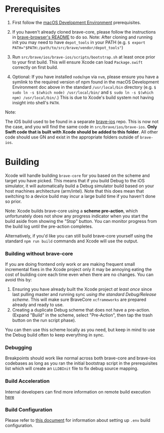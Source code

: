 # Prerequisites

1. First follow the [macOS Development Environment](https://github.com/brave/brave-browser/wiki/macOS-Development-Environment) prerequisites.

2. If you haven't already cloned brave-core, please follow the instructions in [brave-browser's README](https://github.com/brave/brave-browser/blob/master/README.md) to do so. Note: After cloning and running init you may need to have `depot_tools` in your PATH (e.g. `$ export PATH="$PATH:/path/to/src/brave/vendor/depot_tools"`)

3. Run `src/brave/ios/brave-ios/scripts/bootstrap.sh` at least once prior to your first build. This will ensure Xcode can load `Package.swift` correctly on first build.

4. Optional: If you have installed `node`/`npm` via `nvm`, please ensure you have a symlink to the required version of npm found in the macOS Development Environment doc above in the standard `/usr/local/bin` directory (e.g. `$ sudo ln -s $(which node) /usr/local/bin/` and `$ sudo ln -s $(which npm) /usr/local/bin/`.) This is due to Xcode's build system not having insight into shell's `PATH`.

Note:

The iOS build used to be found in a separate [brave-ios](https://github.com/brave/brave-ios) repo. This is now not the case, and you will find the same code in `src/brave/ios/brave-ios`. **Only Swift code that is built with Xcode should be added to this folder**. All other code should use GN and exist in the appropriate folders outside of `brave-ios`.

# Building

Xcode will handle building `brave-core` for you based on the scheme and target you have picked. This means that if you build Debug to the iOS simulator, it will automatically build a Debug simulator build based on your host machines architecture (arm/intel). Note that this does mean that switching to a device build may incur a large build time if you haven't done so prior. 

Note: Xcode builds brave-core using a **scheme pre-action**, which unfortunately does not show any progress indicator when you start the build aside from showing the "Stop" button. You can monitor progress from the build log until the pre-action completes.

Alternatively, if you'd like you can still build brave-core yourself using the standard `npm run build` commands and Xcode will use the output.

### Building without brave-core

If you are doing frontend only work or are making frequent small incremental fixes in the Xcode project only it may be annoying eating the cost of building core each time even when there are no changes. You can avoid this by:

1. Ensuring you have already built the Xcode project _at least once_ since last pulling master and running sync _using the standard Debug/Release scheme_. This will make sure BraveCore `xcframeworks` are prepared already and ready to use.
2. Creating a duplicate Debug scheme that does not have a pre-action. (Expand "Build" in the scheme, select "Pre-Action", then tap the trash button on the run script phase).

You can then use this scheme locally as you need, but keep in mind to use the Debug build often to keep everything in sync.

### Debugging

Breakpoints should work like normal across both brave-core and brave-ios codebases as long as you ran the initial bootstrap script in the prerequisites list which will create an `LLDBInit` file to fix debug source mapping.

### Build Acceleration

Internal developers can find more information on remote build execution [here](https://github.com/brave/devops/wiki/Remote-Build-Execution)

### Build Configuration

Please refer to [this document](https://github.com/brave/brave-browser/wiki/Build-configuration) for information about setting up `.env` build configuration.